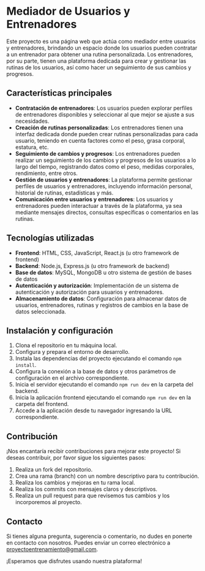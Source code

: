 # Mediador de Usuarios y Entrenadores

Este proyecto es una página web que actúa como mediador entre usuarios y entrenadores, brindando un espacio donde los usuarios pueden contratar a un entrenador para obtener una rutina personalizada. Los entrenadores, por su parte, tienen una plataforma dedicada para crear y gestionar las rutinas de los usuarios, así como hacer un seguimiento de sus cambios y progresos.

## Características principales

- **Contratación de entrenadores**: Los usuarios pueden explorar perfiles de entrenadores disponibles y seleccionar al que mejor se ajuste a sus necesidades.
- **Creación de rutinas personalizadas**: Los entrenadores tienen una interfaz dedicada donde pueden crear rutinas personalizadas para cada usuario, teniendo en cuenta factores como el peso, grasa corporal, estatura, etc.
- **Seguimiento de cambios y progresos**: Los entrenadores pueden realizar un seguimiento de los cambios y progresos de los usuarios a lo largo del tiempo, registrando datos como el peso, medidas corporales, rendimiento, entre otros.
- **Gestión de usuarios y entrenadores**: La plataforma permite gestionar perfiles de usuarios y entrenadores, incluyendo información personal, historial de rutinas, estadísticas y más.
- **Comunicación entre usuarios y entrenadores**: Los usuarios y entrenadores pueden interactuar a través de la plataforma, ya sea mediante mensajes directos, consultas específicas o comentarios en las rutinas.

## Tecnologías utilizadas

- **Frontend**: HTML, CSS, JavaScript, React.js (u otro framework de frontend)
- **Backend**: Node.js, Express.js (u otro framework de backend)
- **Base de datos**: MySQL, MongoDB u otro sistema de gestión de bases de datos
- **Autenticación y autorización**: Implementación de un sistema de autenticación y autorización para usuarios y entrenadores.
- **Almacenamiento de datos**: Configuración para almacenar datos de usuarios, entrenadores, rutinas y registros de cambios en la base de datos seleccionada.

## Instalación y configuración

1. Clona el repositorio en tu máquina local.
2. Configura y prepara el entorno de desarrollo.
3. Instala las dependencias del proyecto ejecutando el comando `npm install`.
4. Configura la conexión a la base de datos y otros parámetros de configuración en el archivo correspondiente.
5. Inicia el servidor ejecutando el comando `npm run dev` en la carpeta del backend.
6. Inicia la aplicación frontend ejecutando el comando `npm run dev` en la carpeta del frontend.
7. Accede a la aplicación desde tu navegador ingresando la URL correspondiente.

## Contribución

¡Nos encantaría recibir contribuciones para mejorar este proyecto! Si deseas contribuir, por favor sigue los siguientes pasos:

1. Realiza un fork del repositorio.
2. Crea una rama (branch) con un nombre descriptivo para tu contribución.
3. Realiza los cambios y mejoras en tu rama local.
4. Realiza los commits con mensajes claros y descriptivos.
5. Realiza un pull request para que revisemos tus cambios y los incorporemos al proyecto.

## Contacto

Si tienes alguna pregunta, sugerencia o comentario, no dudes en ponerte en contacto con nosotros. Puedes enviar un correo electrónico a proyectoentrenamiento@gmail.com.

¡Esperamos que disfrutes usando nuestra plataforma!
